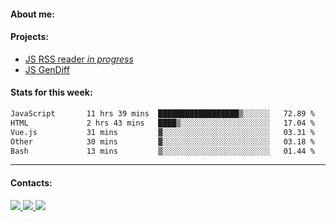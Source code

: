 #### About me:

#### Projects:
- [JS RSS reader *in progress*](https://github.com/GKoil/frontend-project-lvl3)
- [JS GenDiff](https://github.com/GKoil/GenDiff)

#### Stats for this week:
<!--START_SECTION:waka-->

```txt
JavaScript       11 hrs 39 mins  ██████████████████▒░░░░░░   72.89 %
HTML             2 hrs 43 mins   ████▒░░░░░░░░░░░░░░░░░░░░   17.04 %
Vue.js           31 mins         ▓░░░░░░░░░░░░░░░░░░░░░░░░   03.31 %
Other            30 mins         ▓░░░░░░░░░░░░░░░░░░░░░░░░   03.18 %
Bash             13 mins         ▒░░░░░░░░░░░░░░░░░░░░░░░░   01.44 %
```

<!--END_SECTION:waka-->
---
#### Contacts:

<a target='_blank' title='LinkedIn' href="https://www.linkedin.com/in/gkoil/">
  <img src="https://img.shields.io/badge/LinkedIn-0077B5?style=for-the-badge&logo=linkedin&logoColor=white" />
</a>
<a target='_blank' title='Telegram' href="https://t.me/gkoil">
  <img src="https://img.shields.io/badge/Telegram-2CA5E0?style=for-the-badge&logo=telegram&logoColor=white" />
</a>
<a target='_blank' title='Gmail' href="mailto: gk.grigorev@gmail.com">
  <img src="https://img.shields.io/badge/Gmail-D14836?style=for-the-badge&logo=gmail&logoColor=white" />
</a>


